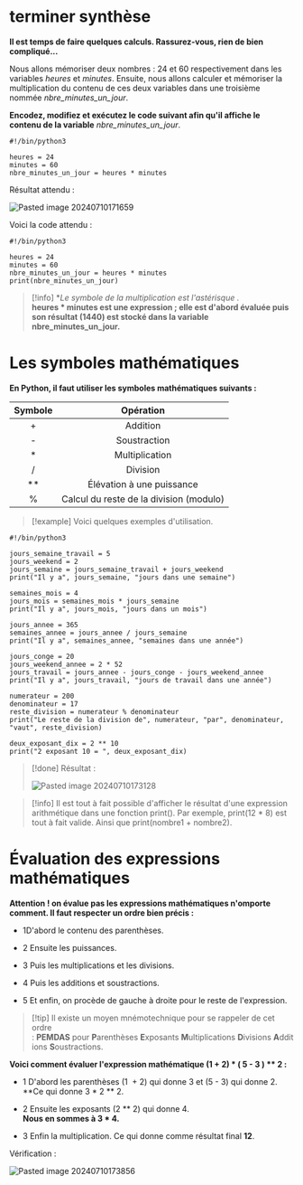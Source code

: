 # terminer synthèse

**Il est temps de faire quelques calculs. Rassurez-vous, rien de bien compliqué...**

Nous allons mémoriser deux nombres : 24 et 60 respectivement dans les variables _heures_ et _minutes_. Ensuite, nous allons calculer et mémoriser la multiplication du contenu de ces deux variables dans une troisième nommée _nbre_minutes_un_jour_.

**Encodez, modifiez et exécutez le code suivant afin qu'il affiche le contenu de la variable** _nbre_minutes_un_jour_.

```
#!/bin/python3

heures = 24
minutes = 60
nbre_minutes_un_jour = heures * minutes
```

Résultat attendu :

![Pasted image 20240710171659](https://github.com/user-attachments/assets/53eb235e-ee67-4a9f-8950-d970166ae4e5)


Voici la code attendu :

```
#!/bin/python3

heures = 24
minutes = 60
nbre_minutes_un_jour = heures * minutes
print(nbre_minutes_un_jour)
```

>[!info] **Le symbole de la multiplication est l'astérisque *.**  
**heures * minutes est une expression ; elle est d'abord évaluée puis son résultat (1440) est stocké dans la variable nbre_minutes_un_jour.**


# Les symboles mathématiques

**En Python, il faut utiliser les symboles mathématiques suivants :**


| Symbole |                Opération                |
| :-----: | :-------------------------------------: |
|    +    |                Addition                 |
|    -    |              Soustraction               |
|    *    |             Multiplication              |
|    /    |                Division                 |
|   **    |        Élévation à une puissance        |
|    %    | Calcul du reste de la division (modulo) |

>[!example] Voici quelques exemples d'utilisation.
```
#!/bin/python3

jours_semaine_travail = 5
jours_weekend = 2
jours_semaine = jours_semaine_travail + jours_weekend
print("Il y a", jours_semaine, "jours dans une semaine")

semaines_mois = 4
jours_mois = semaines_mois * jours_semaine
print("Il y a", jours_mois, "jours dans un mois")

jours_annee = 365
semaines_annee = jours_annee / jours_semaine
print("Il y a", semaines_annee, "semaines dans une année")

jours_conge = 20
jours_weekend_annee = 2 * 52
jours_travail = jours_annee - jours_conge - jours_weekend_annee
print("Il y a", jours_travail, "jours de travail dans une année")

numerateur = 200
denominateur = 17
reste_division = numerateur % denominateur
print("Le reste de la division de", numerateur, "par", denominateur, "vaut", reste_division)

deux_exposant_dix = 2 ** 10
print("2 exposant 10 = ", deux_exposant_dix)
```

>[!done] Résultat :
>
>![Pasted image 20240710173128](https://github.com/user-attachments/assets/17d3b7ac-55ea-4071-9e07-b03dea9c509e)


>[!info] Il est tout à fait possible d'afficher le résultat d'une expression arithmétique dans une fonction print().
>Par exemple, print(12 * 8) est tout à fait valide.
>Ainsi que print(nombre1 + nombre2).

# Évaluation des expressions mathématiques

**Attention ! on évalue pas les expressions mathématiques n'omporte comment. Il faut respecter un ordre bien précis :**

- 1D'abord le contenu des parenthèses.

- 2 Ensuite les puissances.

- 3 Puis les multiplications et les divisions.

- 4 Puis les additions et soustractions.

- 5 Et enfin, on procède de gauche à droite pour le reste de l'expression.


>[!tip] Il existe un moyen mnémotechnique pour se rappeler de cet ordre : **PEMDAS** pour **P**arenthèses **E**xposants **M**ultiplications **D**ivisions **A**dditions **S**oustractions.

**Voici comment évaluer l'expression mathématique (1 + 2) * ( 5 - 3 ) ** 2 :**

- 1 D'abord les parenthèses (1  + 2) qui donne 3 et (5 - 3) qui donne 2.  
**Ce qui donne 3 * 2 ** 2.

- 2 Ensuite les exposants (2 ** 2) qui donne 4.  
**Nous en sommes à 3 * 4.**

- 3 Enfin la multiplication. Ce qui donne comme résultat final **12**.

Vérification :

![Pasted image 20240710173856](https://github.com/user-attachments/assets/2bacbd70-4f13-464a-bc41-77fece20bd15)
